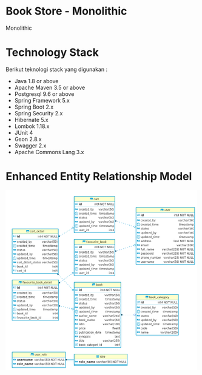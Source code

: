 # Book Store -  Monolithic
Monolithic

# Technology Stack
  Berikut teknologi stack yang digunakan :
  
* Java 1.8 or above
* Apache Maven 3.5 or above
* Postgresql 9.6 or above
* Spring Framework 5.x
* Spring Boot 2.x
* Spring Security 2.x
* Hibernate 5.x
* Lombok 1.18.x
* JUnit 4
* Gson 2.8.x
* Swagger 2.x
* Apache Commons Lang 3.x

# Enhanced Entity Relationship Model

![Arsitektur Aplikasi](src/main/resources/static/ERM.png)